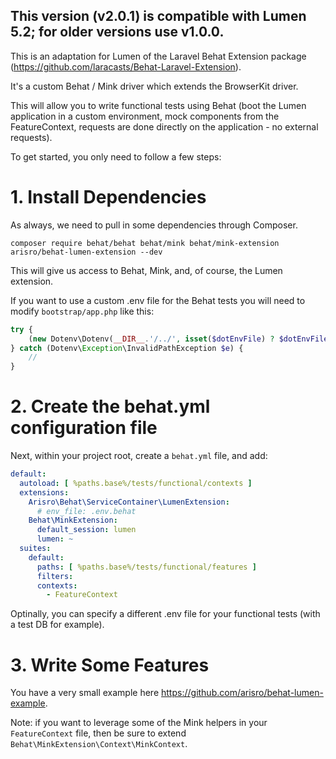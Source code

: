 ## This version (v2.0.1) is compatible with Lumen 5.2; for older versions use v1.0.0.

This is an adaptation for Lumen of the Laravel Behat Extension package (https://github.com/laracasts/Behat-Laravel-Extension).

It's a custom Behat / Mink driver which extends the BrowserKit driver.

This will allow you to write functional tests using Behat (boot the Lumen application in a custom environment, mock components from the FeatureContext, requests are done directly on the application - no external requests).

To get started, you only need to follow a few steps:

# 1. Install Dependencies

As always, we need to pull in some dependencies through Composer.

    composer require behat/behat behat/mink behat/mink-extension arisro/behat-lumen-extension --dev

This will give us access to Behat, Mink, and, of course, the Lumen extension.

If you want to use a custom .env file for the Behat tests you will need to modify `bootstrap/app.php` like this:

```php
try {
    (new Dotenv\Dotenv(__DIR__.'/../', isset($dotEnvFile) ? $dotEnvFile : '.env'))->load();
} catch (Dotenv\Exception\InvalidPathException $e) {
    //
}
```

# 2. Create the behat.yml configuration file

Next, within your project root, create a `behat.yml` file, and add:

```yml
default:
  autoload: [ %paths.base%/tests/functional/contexts ]
  extensions:
    Arisro\Behat\ServiceContainer\LumenExtension:
      # env_file: .env.behat
    Behat\MinkExtension:
      default_session: lumen
      lumen: ~
  suites:
    default:
      paths: [ %paths.base%/tests/functional/features ]
      filters:
      contexts:
        - FeatureContext
```

Optinally, you can specify a different .env file for your functional tests (with a test DB for example).

# 3. Write Some Features

You have a very small example here https://github.com/arisro/behat-lumen-example.

Note: if you want to leverage some of the Mink helpers in your `FeatureContext` file, then be sure to extend `Behat\MinkExtension\Context\MinkContext`.
